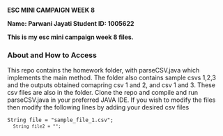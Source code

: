 <strong>ESC MINI CAMPAIGN WEEK 8

Name: Parwani Jayati 
Student ID: 1005622 

This is my esc mini campaign week 8 files. </strong>
 
  <h3>About and How to Access </h3>
 
  <p>This repo contains the homework folder, with parseCSV.java which implements the main method. The folder also contains sample csvs 1,2,3 and the outputs obtained comapring csv 1 and 2, and csv 1 and 3. These csv files are also in the folder. 
    Clone the repo and compile and run parseCSV.java in your preferred JAVA IDE. If you wish to modify the files then modify the following lines by adding your desired csv files</p>
  <code>String file = "sample_file_1.csv";
 <code> String file2 = "<edit to add your own file>";</code>
